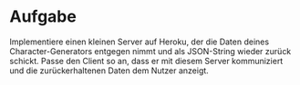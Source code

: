 # Aufgabe
Implementiere einen kleinen Server auf Heroku, der die Daten deines Character-Generators entgegen nimmt und als JSON-String wieder zurück schickt. Passe den Client so an, dass er mit diesem Server kommuniziert und die zurückerhaltenen Daten dem Nutzer anzeigt.